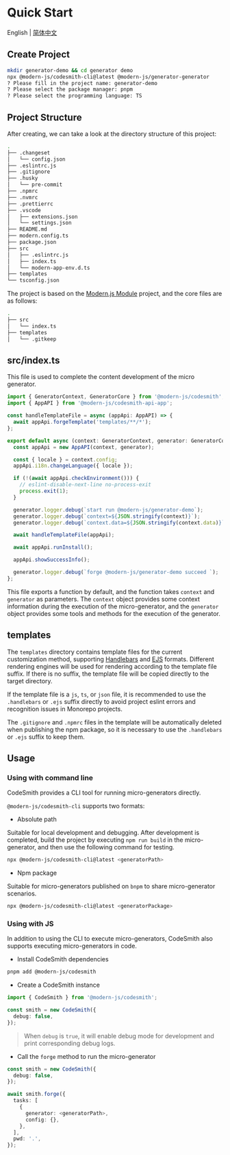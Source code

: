 # Quick Start

English | [简体中文](../zh/start.md)

## Create Project

```bash
mkdir generator-demo && cd generator demo
npx @modern-js/codesmith-cli@latest @modern-js/generator-generator
? Please fill in the project name: generator-demo
? Please select the package manager: pnpm
? Please select the programming language: TS
```

## Project Structure

After creating, we can take a look at the directory structure of this project:

```bash
.
├── .changeset
│   └── config.json
├── .eslintrc.js
├── .gitignore
├── .husky
│   └── pre-commit
├── .npmrc
├── .nvmrc
├── .prettierrc
├── .vscode
│   ├── extensions.json
│   └── settings.json
├── README.md
├── modern.config.ts
├── package.json
├── src
│   ├── .eslintrc.js
│   ├── index.ts
│   └── modern-app-env.d.ts
├── templates
└── tsconfig.json
```

The project is based on the [Modern.js Module](https://modernjs.dev/module-tools/en) project, and the core files are as follows:

```bash
.
├── src
│   └── index.ts
├── templates
│   └── .gitkeep
```

## src/index.ts

This file is used to complete the content development of the micro generator.

```ts
import { GeneratorContext, GeneratorCore } from '@modern-js/codesmith';
import { AppAPI } from '@modern-js/codesmith-api-app';

const handleTemplateFile = async (appApi: AppAPI) => {
  await appApi.forgeTemplate('templates/**/*');
};

export default async (context: GeneratorContext, generator: GeneratorCore) => {
  const appApi = new AppAPI(context, generator);

  const { locale } = context.config;
  appApi.i18n.changeLanguage({ locale });

  if (!(await appApi.checkEnvironment())) {
    // eslint-disable-next-line no-process-exit
    process.exit(1);
  }

  generator.logger.debug(`start run @modern-js/generator-demo`);
  generator.logger.debug(`context=${JSON.stringify(context)}`);
  generator.logger.debug(`context.data=${JSON.stringify(context.data)}`);

  await handleTemplateFile(appApi);

  await appApi.runInstall();

  appApi.showSuccessInfo();

  generator.logger.debug(`forge @modern-js/generator-demo succeed `);
};
```

This file exports a function by default, and the function takes `context` and `generator` as parameters. The `context` object provides some context information during the execution of the micro-generator, and the `generator` object provides some tools and methods for the execution of the generator.

## templates

The `templates` directory contains template files for the current customization method, supporting [Handlebars](https://handlebarsjs.com/) and [EJS](https://ejs.co/) formats. Different rendering engines will be used for rendering according to the template file suffix. If there is no suffix, the template file will be copied directly to the target directory.

If the template file is a `js`, `ts`, or `json` file, it is recommended to use the `.handlebars` or `.ejs` suffix directly to avoid project eslint errors and recognition issues in Monorepo projects.

The `.gitignore` and `.npmrc` files in the template will be automatically deleted when publishing the npm package, so it is necessary to use the `.handlebars` or `.ejs` suffix to keep them.

## Usage

### Using with command line

CodeSmith provides a CLI tool for running micro-generators directly.

`@modern-js/codesmith-cli` supports two formats:

- Absolute path

Suitable for local development and debugging. After development is completed, build the project by executing `npm run build` in the micro-generator, and then use the following command for testing.

```bash
npx @modern-js/codesmith-cli@latest <generatorPath>
```

- Npm package

Suitable for micro-generators published on `bnpm` to share micro-generator scenarios.

```bash
npx @modern-js/codesmith-cli@latest <generatorPackage>
```

### Using with JS

In addition to using the CLI to execute micro-generators, CodeSmith also supports executing micro-generators in code.

- Install CodeSmith dependencies

```bash
pnpm add @modern-js/codesmith
```

- Create a CodeSmith instance

```ts
import { CodeSmith } from '@modern-js/codesmith';

const smith = new CodeSmith({
  debug: false,
});
```

> When `debug` is `true`, it will enable debug mode for development and print corresponding debug logs.

- Call the `forge` method to run the micro-generator

```ts
const smith = new CodeSmith({
  debug: false,
});

await smith.forge({
  tasks: [
    {
      generator: <generatorPath>,
      config: {},
    },
  ],
  pwd: '.',
});
```
